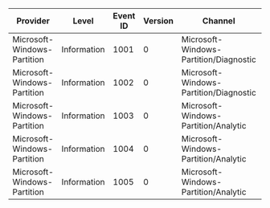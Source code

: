 Provider                     |  Level        |  Event ID  |  Version  |  Channel                                 |  Task  |  Opcode  |  Keyword  |  Message
-----------------------------|---------------|------------|-----------|------------------------------------------|--------|----------|-----------|----------------------
Microsoft-Windows-Partition  |  Information  |  1001      |  0        |  Microsoft-Windows-Partition/Diagnostic  |        |          |           |  Operation started.
Microsoft-Windows-Partition  |  Information  |  1002      |  0        |  Microsoft-Windows-Partition/Diagnostic  |        |          |           |  Operation completed.
Microsoft-Windows-Partition  |  Information  |  1003      |  0        |  Microsoft-Windows-Partition/Analytic    |        |          |  power    |
Microsoft-Windows-Partition  |  Information  |  1004      |  0        |  Microsoft-Windows-Partition/Analytic    |        |          |  power    |
Microsoft-Windows-Partition  |  Information  |  1005      |  0        |  Microsoft-Windows-Partition/Analytic    |        |          |  power    |